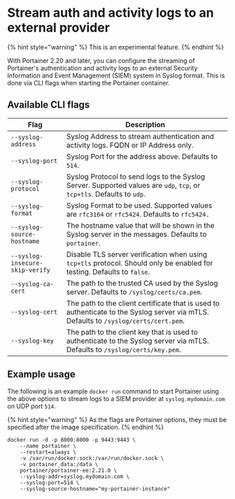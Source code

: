 # Stream auth and activity logs to an external provider

{% hint style="warning" %}
This is an experimental feature.
{% endhint %}

With Portainer 2.20 and later, you can configure the streaming of Portainer's authentication and activity logs to an external Security Information and Event Management (SIEM) system in Syslog format. This is done via CLI flags when starting the Portainer container.

## Available CLI flags

| Flag                            | Description                                                                                                                          |
| ------------------------------- | ------------------------------------------------------------------------------------------------------------------------------------ |
| `--syslog-address`              | Syslog Address to stream authentication and activity logs. FQDN or IP Address only.                                                  |
| `--syslog-port`                 | Syslog Port for the address above. Defaults to `514`.                                                                                |
| `--syslog-protocol`             | Syslog Protocol to send logs to the Syslog Server. Supported values are `udp`, `tcp`, or `tcp+tls`. Defaults to `udp`.               |
| `--syslog-format`               | Syslog Format to be used. Supported values are `rfc3164` or `rfc5424`. Defaults to `rfc5424.`                                        |
| `--syslog-source-hostname`      | The hostname value that will be shown in the Syslog server in the messages. Defaults to `portainer`.                                 |
| `--syslog-insecure-skip-verify` | Disable TLS server verification when using `tcp+tls` protocol. Should only be enabled for testing. Defaults to `false`.              |
| `--syslog-ca-cert`              | The path to the trusted CA used by the Syslog server. Defaults to `/syslog/certs/ca.pem`.                                            |
| `--syslog-cert`                 | The path to the client certificate that is used to authenticate to the Syslog server via mTLS. Defaults to `/syslog/certs/cert.pem`. |
| `--syslog-key`                  | The path to the client key that is used to authenticate to the Syslog server via mTLS. Defaults to `/syslog/certs/key.pem`.          |

## Example usage

The following is an example `docker run` command to start Portainer using the above options to stream logs to a SIEM provider at `syslog.mydomain.com` on UDP port `514`.

{% hint style="warning" %}
As the flags are Portainer options, they must be specified after the image specification.
{% endhint %}

```
docker run -d -p 8000:8000 -p 9443:9443 \
    --name portainer \
    --restart=always \
    -v /var/run/docker.sock:/var/run/docker.sock \
    -v portainer_data:/data \
    portainer/portainer-ee:2.21.0 \
    --syslog-addr=syslog.mydomain.com \
    --syslog-port=514 \
    --syslog-source-hostname="my-portainer-instance"
```
